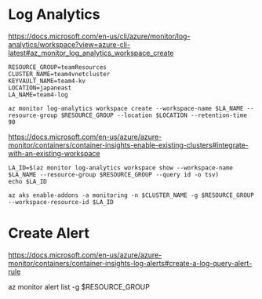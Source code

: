 # Log Analytics
https://docs.microsoft.com/en-us/cli/azure/monitor/log-analytics/workspace?view=azure-cli-latest#az_monitor_log_analytics_workspace_create
```
RESOURCE_GROUP=teamResources
CLUSTER_NAME=team4vnetcluster
KEYVAULT_NAME=team4-kv
LOCATION=japaneast
LA_NAME=team4-log

az monitor log-analytics workspace create --workspace-name $LA_NAME --resource-group $RESOURCE_GROUP --location $LOCATION --retention-time 90
```

https://docs.microsoft.com/en-us/azure/azure-monitor/containers/container-insights-enable-existing-clusters#integrate-with-an-existing-workspace
```
LA_ID=$(az monitor log-analytics workspace show --workspace-name $LA_NAME --resource-group $RESOURCE_GROUP --query id -o tsv)
echo $LA_ID

az aks enable-addons -a monitoring -n $CLUSTER_NAME -g $RESOURCE_GROUP --workspace-resource-id $LA_ID
```

# Create Alert
https://docs.microsoft.com/en-us/azure/azure-monitor/containers/container-insights-log-alerts#create-a-log-query-alert-rule


az monitor alert list -g $RESOURCE_GROUP